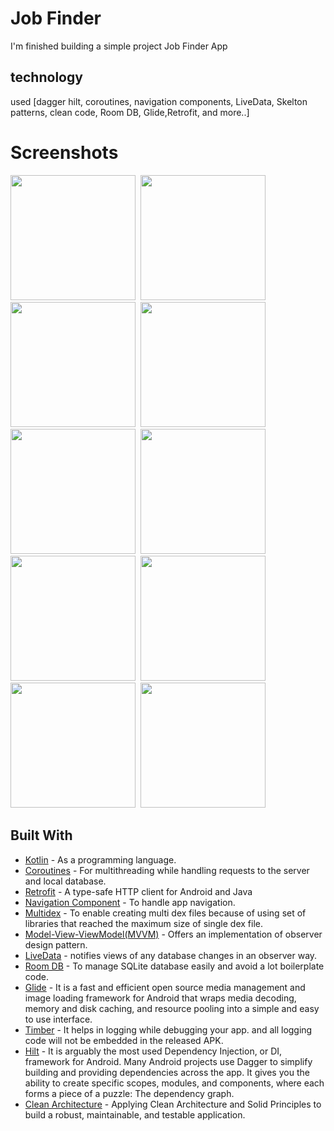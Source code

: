 # Job Finder 
I'm finished building a simple project Job Finder App
## technology 
used [dagger hilt, coroutines, navigation components, LiveData, Skelton patterns, clean code, Room DB, Glide,Retrofit, and more..]



# Screenshots

<img src="https://user-images.githubusercontent.com/67482991/140742170-56902db1-5b84-4271-9853-0e0c923689ec.png" width="200">&nbsp;
<img src="https://user-images.githubusercontent.com/67482991/140741188-7eaec5e9-10b4-40ef-8fcb-0da054f8d5e8.png" width="200">&nbsp;
<img src="https://user-images.githubusercontent.com/67482991/140740046-450b5e6b-96a2-4cd5-ba1c-ed1e25f598ec.png" width="200">&nbsp;
<img src="https://user-images.githubusercontent.com/67482991/140741349-6c8cf0f7-a879-48d5-ab42-0cf2dec1f582.png" width="200">&nbsp;
<img src="https://user-images.githubusercontent.com/67482991/140741378-bac7d72a-72bc-4084-b314-f1391ce5cc4e.png" width="200">&nbsp;
<img src="https://user-images.githubusercontent.com/67482991/140741422-8441d9b7-59de-48f5-9b55-90742981f067.png" width="200">&nbsp;
<img src="https://user-images.githubusercontent.com/67482991/140741456-cb556120-1611-4312-befb-0f7a04911c55.png" width="200">&nbsp;
<img src="https://user-images.githubusercontent.com/67482991/140741485-7a1fcf6e-1e0d-44c9-bcb1-cc6e8a3f379b.png" width="200">&nbsp;
<img src="https://user-images.githubusercontent.com/67482991/140741497-d446e8a7-29d9-4261-8a27-980609b1b3c8.png" width="200">&nbsp;
<img src="https://user-images.githubusercontent.com/67482991/140741575-63db7f55-e9bb-4c85-8151-2c265b3550d9.png" width="200">&nbsp;


## Built With

* [Kotlin](https://kotlinlang.org) - As a programming language.
* [Coroutines](https://developer.android.com/kotlin/coroutines) - For multithreading while handling requests to the server and local database.
* [Retrofit](https://square.github.io/retrofit/) - A type-safe HTTP client for Android and Java
* [Navigation Component](https://developer.android.com/guide/navigation/navigation-getting-started) - To handle app navigation.
* [Multidex](https://developer.android.com/studio/build/multidex) - To enable creating multi dex files because of using set of libraries that reached the maximum size of single dex file.
* [Model-View-ViewModel(MVVM)](https://developer.android.com/topic/architecture) - Offers an implementation of observer design pattern.
* [LiveData](https://developer.android.com/topic/libraries/architecture/livedata) - notifies views of any database changes in an observer way.
* [Room DB](https://developer.android.com/training/data-storage/room) - To manage SQLite database easily and avoid a lot boilerplate code.
* [Glide](https://github.com/bumptech/glide) - It is a fast and efficient open source media management and image loading framework for Android that wraps media decoding, memory and disk caching, and resource pooling into a simple and easy to use interface.
* [Timber](https://github.com/JakeWharton/timber) - It helps in logging while debugging your app. and all logging code will not be embedded in the released APK.
* [Hilt](https://developer.android.com/training/dependency-injection/hilt-android) - It is arguably the most used Dependency Injection, or DI, framework for Android. Many Android projects use Dagger to simplify building and providing dependencies across the app. It gives you the ability to create specific scopes, modules, and components, where each forms a piece of a puzzle: The dependency graph.
* [Clean Architecture](https://www.raywenderlich.com/3595916-clean-architecture-tutorial-for-android-getting-started) - Applying Clean Architecture and Solid Principles to build a robust, maintainable, and testable application.
